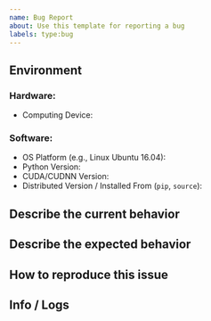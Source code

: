 ```yaml
---
name: Bug Report
about: Use this template for reporting a bug
labels: type:bug
---
```


## Environment

### Hardware:

  - Computing Device: 

### Software: 

  - OS Platform (e.g., Linux Ubuntu 16.04):
  - Python Version:
  - CUDA/CUDNN Version:
  - Distributed Version / Installed From (``pip``, ``source``):

## Describe the current behavior

## Describe the expected behavior

## How to reproduce this issue

## Info / Logs
